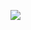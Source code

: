 ![](https://statict.cn/store/uploads/tinymce/images/88d5d4826cd05d72ea11b1a44b6ff7fa63f8c7619862c.png)
